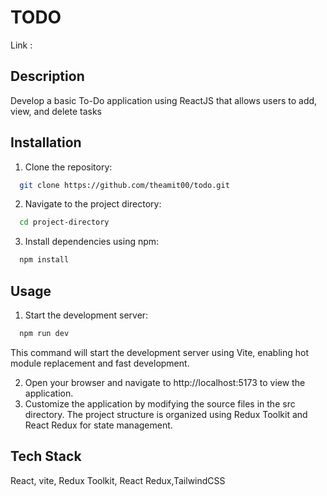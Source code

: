 
# TODO
Link : 

## Description

Develop a basic To-Do application using ReactJS that allows users to add, view, and delete tasks

## Installation

 1. Clone the repository:

```bash
  git clone https://github.com/theamit00/todo.git
```
2. Navigate to the project directory:

```bash
  cd project-directory
```
3. Install dependencies using npm:

```bash
  npm install
```

    
## Usage

1. Start the development server:

```bash
  npm run dev
```
This command will start the development server using Vite, enabling hot module replacement and fast development.

2. Open your browser and navigate to http://localhost:5173 to view the application.
3. Customize the application by modifying the source files in the src directory. The project structure is organized using Redux Toolkit and React Redux for state management.


## Tech Stack

React, vite, Redux Toolkit, React Redux,TailwindCSS

